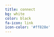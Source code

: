 ```yaml
---
title: connect
bg: white
color: black
fa-icon: link
icon-color: '#ff828e'
---
```


<style>
  table {
    width: 100%;
    border-collapse:separate;
    border-spacing: 100px 30px;
  }
  
  td {
    text-align: center;
  }
</style>

<table>
  <tr>
    <td width="50%">
      <a mailto:"bestpuckin@gmail.com">
        <span class="fa-stack subtlecircle" style="font-size:100px; background:rgba(255,130,142,0.1)">
          <i class="fa fa-circle fa-stack-2x text-white"></i>
          <i class="fa far fa-envelope fa-stack-1x fa-dg"></i>
        </span>
      </a>
    </td>
    <td width="50%">
      <a href="https://twitter.com/bestpuckin" target="_blank">
        <span class="fa-stack subtlecircle" style="font-size:100px; background:rgb(29,161,242,0.1)">
          <i class="fa fa-circle fa-stack-2x text-white"></i>
          <i class="fa fa-twitter fa-stack-1x text-blue"></i>
        </span>
      </a>
    </td>
  </tr>
</table>
